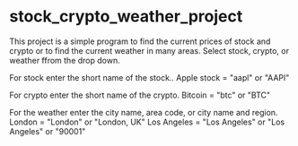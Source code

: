 # stock_crypto_weather_project

This project is a simple program to find the current prices of stock and crypto or to find the current weather in many areas.
Select stock, crypto, or weather ffrom the drop down.

For stock enter the short name of the stock..
Apple stock = "aapl" or "AAPl"

For crypto enter the short name of the crypto.
Bitcoin = "btc" or "BTC"

For the weather enter the city name, area code, or city name and region.
London = "London" or "London, UK"
Los Angeles = "Los Angeles" or "Los Angeles" or "90001"
